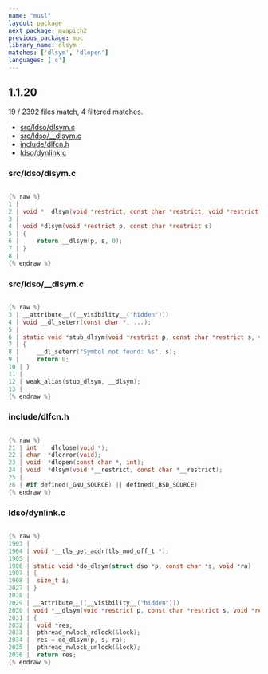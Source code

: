 ```yaml
---
name: "musl"
layout: package
next_package: mvapich2
previous_package: mpc
library_name: dlsym
matches: ['dlsym', 'dlopen']
languages: ['c']
---
```

## 1.1.20
19 / 2392 files match, 4 filtered matches.

 - [src/ldso/dlsym.c](#srcldsodlsymc)
 - [src/ldso/__dlsym.c](#srcldso__dlsymc)
 - [include/dlfcn.h](#includedlfcnh)
 - [ldso/dynlink.c](#ldsodynlinkc)

### src/ldso/dlsym.c

```c

{% raw %}
1 | 
2 | void *__dlsym(void *restrict, const char *restrict, void *restrict);
3 | 
4 | void *dlsym(void *restrict p, const char *restrict s)
5 | {
6 | 	return __dlsym(p, s, 0);
7 | }
8 | 
{% endraw %}

```
### src/ldso/__dlsym.c

```c

{% raw %}
3 | __attribute__((__visibility__("hidden")))
4 | void __dl_seterr(const char *, ...);
5 | 
6 | static void *stub_dlsym(void *restrict p, const char *restrict s, void *restrict ra)
7 | {
8 | 	__dl_seterr("Symbol not found: %s", s);
9 | 	return 0;
10 | }
11 | 
12 | weak_alias(stub_dlsym, __dlsym);
13 | 
{% endraw %}

```
### include/dlfcn.h

```c

{% raw %}
21 | int    dlclose(void *);
22 | char  *dlerror(void);
23 | void  *dlopen(const char *, int);
24 | void  *dlsym(void *__restrict, const char *__restrict);
25 | 
26 | #if defined(_GNU_SOURCE) || defined(_BSD_SOURCE)
{% endraw %}

```
### ldso/dynlink.c

```c

{% raw %}
1903 | 
1904 | void *__tls_get_addr(tls_mod_off_t *);
1905 | 
1906 | static void *do_dlsym(struct dso *p, const char *s, void *ra)
1907 | {
1908 | 	size_t i;
2027 | }
2028 | 
2029 | __attribute__((__visibility__("hidden")))
2030 | void *__dlsym(void *restrict p, const char *restrict s, void *restrict ra)
2031 | {
2032 | 	void *res;
2033 | 	pthread_rwlock_rdlock(&lock);
2034 | 	res = do_dlsym(p, s, ra);
2035 | 	pthread_rwlock_unlock(&lock);
2036 | 	return res;
{% endraw %}

```